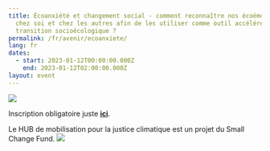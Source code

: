 ```yaml
---
title: Écoanxiété et changement social - comment reconnaître nos écoémotions
  chez soi et chez les autres afin de les utiliser comme outil accélérer la
  transition socioécologique ?
permalink: /fr/avenir/ecoanxiete/
lang: fr
dates:
  - start: 2023-01-12T00:00:00.000Z
    end: 2023-01-12T02:00:00.000Z
layout: event
---
```

![](/media/e_coanxie_te_et_changement_social_-_comment_reconnai_tre_nos_e_coe_motions_chez_soi_et_chez_les_autres_afin_de_les_utiliser_comme_outil_acce_le_rer_la_transition_socioe_cologique_600_200_px_.png)

I﻿nscription obligatoire juste **[ici](https://us02web.zoom.us/meeting/register/tZYtcOqvqzMtGtds_SaZyWx9QIgzDAte6e8Y)**.

L﻿e HUB de mobilisation pour la justice climatique est un projet du Small Change Fund.
![](/media/hub_scf.png)